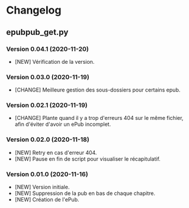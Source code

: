 # Changelog

## epubpub_get.py 

### Version 0.04.1 (2020-11-20)
- [NEW] Vérification de la version.

### Version 0.03.0 (2020-11-19)
- [CHANGE] Meilleure gestion des sous-dossiers pour certains epub. 

### Version 0.02.1 (2020-11-19)
- [CHANGE] Plante quand il y a trop d'erreurs 404 sur le même fichier, afin d'éviter d'avoir un ePub incomplet. 

### Version 0.02.0 (2020-11-18)
- [NEW] Retry en cas d'erreur 404. 
- [NEW] Pause en fin de script pour visualiser le récapitulatif. 

### Version 0.01.0 (2020-11-16)
- [NEW] Version initiale. 
- [NEW] Suppression de la pub en bas de chaque chapitre. 
- [NEW] Création de l'ePub. 
